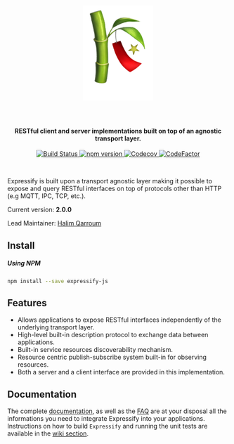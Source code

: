 <h1 align="center">
  <br>
  <a href="#"><img width="160" src="https://github.com/HQarroum/expressify/blob/master/docs/assets/images/logo.png?raw=true" alt="expressify" /></a>
  <br><br>
</h1>

<h4 align="center">RESTful client and server implementations built on top of an agnostic transport layer.</h4>

<p align="center">
  <a href="https://travis-ci.org/HQarroum/expressify">
    <img src="https://travis-ci.org/HQarroum/expressify.svg?branch=master"
         alt="Build Status">
  </a>
  <a href="https://badge.fury.io/js/expressify-js">
    <img src="https://badge.fury.io/js/expressify-js.svg" alt="npm version" height="18">
  </a>
  <a href="https://codecov.io/gh/HQarroum/expressify">
    <img src="https://codecov.io/gh/HQarroum/expressify/branch/master/graph/badge.svg" alt="Codecov" />
  </a>
  <a href="https://www.codefactor.io/repository/github/hqarroum/expressify/overview/master">
    <img src="https://www.codefactor.io/repository/github/hqarroum/expressify/badge/master" alt="CodeFactor" />
  </a>
</p>
<br>

Expressify is built upon a transport agnostic layer making it possible to expose and query RESTful interfaces on top of protocols other than HTTP (e.g MQTT, IPC, TCP, etc.).

Current version: **2.0.0**

Lead Maintainer: [Halim Qarroum](mailto:hqm.post@gmail.com)

## Install

##### Using NPM

```bash
npm install --save expressify-js
```

## Features

 - Allows applications to expose RESTful interfaces independently of the underlying transport layer.
 - High-level built-in description protocol to exchange data between applications.
 - Built-in service resources discoverability mechanism.
 - Resource centric publish-subscribe system built-in for observing resources.
 - Both a server and a client interface are provided in this implementation.

## Documentation

The complete [documentation](https://hqarroum.github.io/expressify/#/), as well as the [FAQ](https://hqarroum.github.io/expressify/#/faq.html) are at your disposal all the informations you need to integrate Expressify into your applications. Instructions on how to build `Expressify` and running the unit tests are available in the [wiki section](https://github.com/HQarroum/expressify/wiki).
